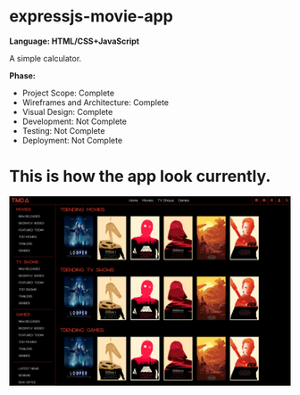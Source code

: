 # expressjs-movie-app


<strong>Language: HTML/CSS+JavaScript</strong>

A simple calculator.

**Phase:**
* Project Scope: Complete
* Wireframes and Architecture: Complete
* Visual Design: Complete
* Development: Not Complete
* Testing: Not Complete
* Deployment: Not Complete

# This is how the app look currently.

<img src="public/img/projectimg.png">
